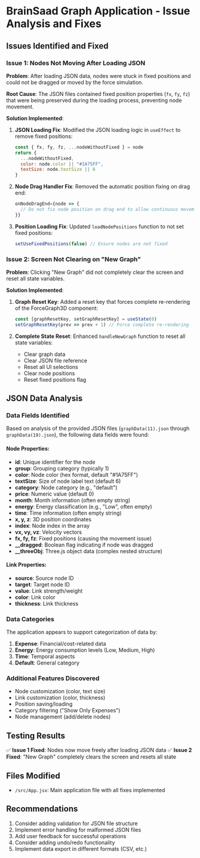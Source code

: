 # BrainSaad Graph Application - Issue Analysis and Fixes

## Issues Identified and Fixed

### Issue 1: Nodes Not Moving After Loading JSON
**Problem**: After loading JSON data, nodes were stuck in fixed positions and could not be dragged or moved by the force simulation.

**Root Cause**: The JSON files contained fixed position properties (`fx`, `fy`, `fz`) that were being preserved during the loading process, preventing node movement.

**Solution Implemented**:
1. **JSON Loading Fix**: Modified the JSON loading logic in `useEffect` to remove fixed positions:
   ```javascript
   const { fx, fy, fz, ...nodeWithoutFixed } = node
   return { 
     ...nodeWithoutFixed, 
     color: node.color || "#1A75FF", 
     textSize: node.textSize || 6 
   }
   ```

2. **Node Drag Handler Fix**: Removed the automatic position fixing on drag end:
   ```javascript
   onNodeDragEnd={node => {
     // Do not fix node position on drag end to allow continuous movement
   }}
   ```

3. **Position Loading Fix**: Updated `loadNodePositions` function to not set fixed positions:
   ```javascript
   setUseFixedPositions(false) // Ensure nodes are not fixed
   ```

### Issue 2: Screen Not Clearing on "New Graph"
**Problem**: Clicking "New Graph" did not completely clear the screen and reset all state variables.

**Solution Implemented**:
1. **Graph Reset Key**: Added a reset key that forces complete re-rendering of the ForceGraph3D component:
   ```javascript
   const [graphResetKey, setGraphResetKey] = useState(0)
   setGraphResetKey(prev => prev + 1) // Force complete re-rendering
   ```

2. **Complete State Reset**: Enhanced `handleNewGraph` function to reset all state variables:
   - Clear graph data
   - Clear JSON file reference
   - Reset all UI selections
   - Clear node positions
   - Reset fixed positions flag

## JSON Data Analysis

### Data Fields Identified
Based on analysis of the provided JSON files (`graphData(11).json` through `graphData(19).json`), the following data fields were found:

#### Node Properties:
- **id**: Unique identifier for the node
- **group**: Grouping category (typically 1)
- **color**: Node color (hex format, default "#1A75FF")
- **textSize**: Size of node label text (default 6)
- **category**: Node category (e.g., "default")
- **price**: Numeric value (default 0)
- **month**: Month information (often empty string)
- **energy**: Energy classification (e.g., "Low", often empty)
- **time**: Time information (often empty string)
- **x, y, z**: 3D position coordinates
- **index**: Node index in the array
- **vx, vy, vz**: Velocity vectors
- **fx, fy, fz**: Fixed positions (causing the movement issue)
- **__dragged**: Boolean flag indicating if node was dragged
- **__threeObj**: Three.js object data (complex nested structure)

#### Link Properties:
- **source**: Source node ID
- **target**: Target node ID
- **value**: Link strength/weight
- **color**: Link color
- **thickness**: Link thickness

### Data Categories
The application appears to support categorization of data by:
1. **Expense**: Financial/cost-related data
2. **Energy**: Energy consumption levels (Low, Medium, High)
3. **Time**: Temporal aspects
4. **Default**: General category

### Additional Features Discovered
- Node customization (color, text size)
- Link customization (color, thickness)
- Position saving/loading
- Category filtering ("Show Only Expenses")
- Node management (add/delete nodes)

## Testing Results
✅ **Issue 1 Fixed**: Nodes now move freely after loading JSON data
✅ **Issue 2 Fixed**: "New Graph" completely clears the screen and resets all state

## Files Modified
- `/src/App.jsx`: Main application file with all fixes implemented

## Recommendations
1. Consider adding validation for JSON file structure
2. Implement error handling for malformed JSON files
3. Add user feedback for successful operations
4. Consider adding undo/redo functionality
5. Implement data export in different formats (CSV, etc.)

